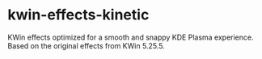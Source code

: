# kwin-effects-kinetic

KWin effects optimized for a smooth and snappy KDE Plasma experience. Based on the original effects from KWin 5.25.5.

